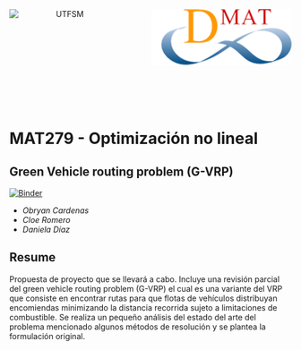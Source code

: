 <header>
<img src="https://upload.wikimedia.org/wikipedia/commons/4/47/Logo_UTFSM.png" width=200 alt="UTFSM" align="left"/>
<img src="./images/dmat.png" alt="DMAT" align="right"/>
</header>
</br></br></br></br></br>

</br>
</br>

# MAT279 - Optimización no lineal
## Green Vehicle routing problem (G-VRP)

[![Binder](https://mybinder.org/badge_logo.svg)](https://mybinder.org/v2/gh/aoguedao/mat281_portfolio_template/master?urlpath=lab)

* _Obryan Cardenas_
* _Cloe Romero_
* _Daniela Díaz_

## Resume
Propuesta de proyecto que se llevará a cabo. Incluye una revisión parcial del green vehicle routing problem (G-VRP) el cual es una variante del VRP que consiste en encontrar rutas para que flotas de vehículos distribuyan encomiendas minimizando la distancia recorrida sujeto a limitaciones de combustible. Se realiza un pequeño análisis del estado del arte del problema mencionado algunos métodos de resolución y se plantea la formulación original.
